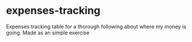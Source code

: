 # expenses-tracking

Expenses tracking table for a thorough following about where my money is going. Made as an simple exercise 
